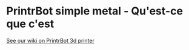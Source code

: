 # PrintrBot simple metal - Qu'est-ce que c'est
[See our wiki on PrintrBot 3d printer](https://github.com/pmrobotix/PrintrBot/wiki)
